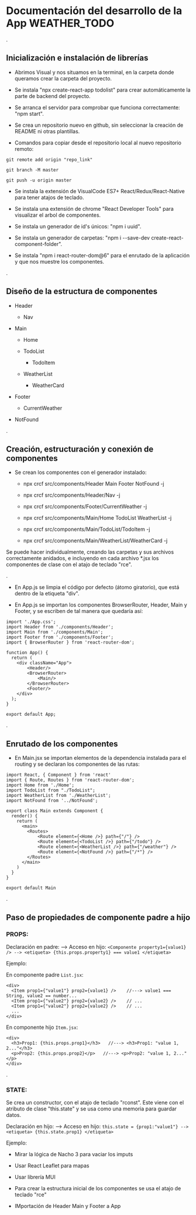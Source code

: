 # Documentación del desarrollo de la App WEATHER_TODO

.

## Inicialización e instalación de librerías

- Abrimos Visual y nos situamos en la terminal, en la carpeta donde queramos crear la carpeta del proyecto.

- Se instala "npx create-react-app todolist" para crear automáticamente la parte de backend del proyecto.

- Se arranca el servidor para comprobar que funciona correctamente: "npm start".

- Se crea un repositorio nuevo en github, sin seleccionar la creación de README ni otras plantillas.

- Comandos para copiar desde el repositorio local al nuevo repositorio remoto:
```
git remote add origin "repo_link"

git branch -M master

git push -u origin master
```

- Se instala la extensión de VisualCode ES7+ React/Redux/React-Native para tener atajos de teclado.

- Se instala una extensión de chrome "React Developer Tools" para visualizar el arbol de componentes.

- Se instala un generador de id's únicos: "npm i uuid".

- Se instala un generador de carpetas: "npm i --save-dev create-react-component-folder".

- Se instala "npm i react-router-dom@6" para el enrutado de la aplicación y que nos muestre los componentes.

.

## Diseño de la estructura de componentes

- Header

    - Nav

- Main

    - Home

    - TodoList

        - TodoItem

    - WeatherList

        - WeatherCard

- Footer

    - CurrentWeather

- NotFound

.

## Creación, estructuración y conexión de componentes

- Se crean los componentes con el generador instalado:

    - npx crcf src/components/Header Main Footer NotFound -j

    - npx crcf src/components/Header/Nav -j

    - npx crcf src/components/Footer/CurrentWeather -j

    - npx crcf src/components/Main/Home TodoList WeatherList -j

    - npx crcf src/components/Main/TodoList/TodoItem -j

    - npx crcf src/components/Main/WeatherList/WeatherCard -j

Se puede hacer individualmente, creando las carpetas y sus archivos correctamente anidados, e incluyendo en cada archivo *.jsx los componentes de clase con el atajo de teclado "rce".
    

.

- En App.js se limpia el código por defecto (átomo giratorio), que está dentro de la etiqueta "div".

- En App.js se importan los componentes BrowserRouter, Header, Main y Footer, y se escriben de tal manera que quedaría así:
```
import './App.css';
import Header from './components/Header';
import Main from './components/Main';
import Footer from './components/Footer';
import { BrowserRouter } from 'react-router-dom';

function App() {
  return (
    <div className="App">
        <Header/>
        <BrowserRouter>
            <Main/>
        </BrowserRouter>
        <Footer/>
    </div>
  );
}

export default App;
```

.

## Enrutado de los componentes

- En Main.jsx se importan elementos de la dependencia instalada para el routing y se declaran los componentes de las rutas:
```
import React, { Component } from 'react'
import { Route, Routes } from 'react-router-dom';
import Home from './Home';
import TodoList from "./TodoList";
import WeatherList from './WeatherList';
import NotFound from '../NotFound';

export class Main extends Component {
  render() {
    return (
      <main>
        <Routes>
            <Route element={<Home />} path={"/"} />
            <Route element={<TodoList />} path={"/todo"} />
            <Route element={<WeatherList />} path={"/weather"} />
            <Route element={<NotFound />} path={"/*"} />
        </Routes>
      </main>
    )
  }
}

export default Main
```


.

## Paso de propiedades de componente padre a hijo

### PROPS:

Declaración en padre:              --> Acceso en hijo:
`<Componente property1={value1} /> --> <etiqueta> {this.props.property1} === value1 </etiqueta>`

Ejemplo:

En componente padre `List.jsx`:
```
<div>
  <Item prop1={"value1"} prop2={value1} />    //---> value1 === String, value2 == number...
  <Item prop1={"value2"} prop2={value2} />    // ...
  <Item prop1={"value2"} prop2={value2} />    // ...
  ...
</div>
```

En componente hijo `Item.jsx`:
```
<div>
  <h3>Prop1: {this.props.prop1}</h3>   //---> <h3>Prop1: "value 1, 2..."</h3>
  <p>Prop2: {this.props.prop2}</p>   //---> <p>Prop2: "value 1, 2..."</p>
</div>
```


.

### STATE:

Se crea un constructor, con el atajo de teclado "rconst". Este viene con el atributo de clase "this.state" y se usa como una memoria para guardar datos.

Declaración en hijo:           --> Acceso en hijo:
`this.state = {prop1:"value1"} --> <etiqueta> {this.state.prop1} </etiqueta>`

Ejemplo:




- Mirar la lógica de Nacho 3 para vaciar los imputs

- Usar React Leaflet para mapas

- Usar librería MUI

- Para crear la estructura inicial de los componentes se usa el atajo de teclado "rce"

- IMportación de Header Main y Footer a App